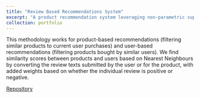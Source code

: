 ```yaml
---
title: "Review Based Recommendations System"
excerpt: "A product recommendation system leveraging non-parametric supervised learning"
collection: portfolio
---
```


This methodology works for product-based recommendations (filtering similar products to current user purchases) and user-based recommendations (filtering products bought by similar users). We find similarity scores between products and users based on Nearest Neighbours by converting the review texts submitted by the user or for the product, with added weights based on whether the individual review is positive or negative.

[Repository](https://github.com/Anirudh-R-1201/Review-Based-Recomendation-System)